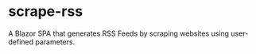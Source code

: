 # scrape-rss
A Blazor SPA that generates RSS Feeds by scraping websites using user-defined parameters.
